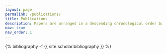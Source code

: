 ```yaml
---
layout: page
permalink: /publications/
title: Publications
description: Papers are arranged in a descending chronological order based on their publication year. You can also find my publications on Google Scholar too [Google Scholar](https://scholar.google.com/citations?hl=en&user=02GjXz4AAAAJ&view_op=list_works&sortby=pubdate).
nav: true
nav_order: 1
---
```


<!-- _pages/publications.md -->
<div class="publications">

{% bibliography -f {{ site.scholar.bibliography }} %}

</div>
